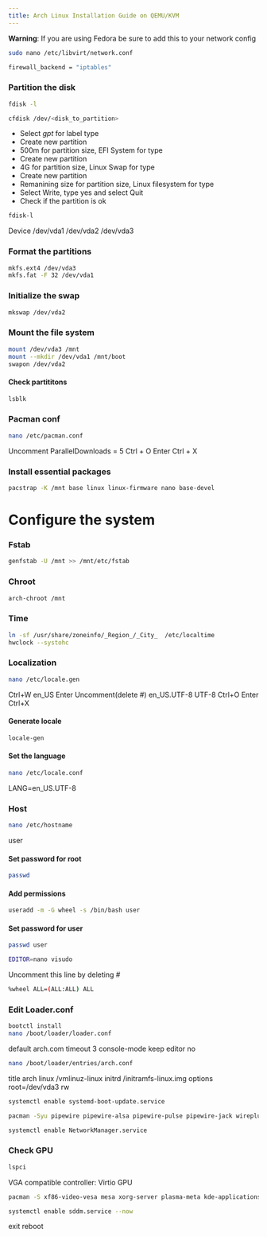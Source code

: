 ```yaml
---
title: Arch Linux Installation Guide on QEMU/KVM
---
```


**Warning**: If you are using Fedora be sure to add this to your network config

```bash
sudo nano /etc/libvirt/network.conf

firewall_backend = "iptables"
```


### Partition the disk
```bash
fdisk -l

cfdisk /dev/<disk_to_partition>
```
- Select *gpt* for label type
- Create new partition
- 500m for partition size, EFI System for type
-  Create new partition
- 4G for partition size, Linux Swap for type
- Create new partition
- Remanining size for partition size, Linux filesystem for type
- Select Write, type yes and select Quit
- Check if the partition is ok
```bash
fdisk-l
```
Device
/dev/vda1
/dev/vda2
/dev/vda3

### Format the partitions
```bash
mkfs.ext4 /dev/vda3
mkfs.fat -F 32 /dev/vda1
```
### Initialize the swap
```bash
mkswap /dev/vda2
```

### Mount the file system
```bash
mount /dev/vda3 /mnt
mount --mkdir /dev/vda1 /mnt/boot
swapon /dev/vda2
```
#### Check partititons
```bash
lsblk
```

### Pacman conf
```bash
nano /etc/pacman.conf
```
Uncomment ParallelDownloads = 5
Ctrl + O Enter Ctrl + X
### Install essential packages
```bash
pacstrap -K /mnt base linux linux-firmware nano base-devel
```

# Configure the system

### Fstab
```bash
genfstab -U /mnt >> /mnt/etc/fstab
```
### Chroot
```bash
arch-chroot /mnt
```
### Time
```bash
ln -sf /usr/share/zoneinfo/_Region_/_City_  /etc/localtime
hwclock --systohc
```
### Localization
```bash
nano /etc/locale.gen
```
Ctrl+W en_US Enter Uncomment(delete #) en_US.UTF-8 UTF-8
Ctrl+O Enter Ctrl+X
#### Generate locale
```bash
locale-gen
```
#### Set the language
```bash
nano /etc/locale.conf
```
LANG=en_US.UTF-8

### Host
```bash
nano /etc/hostname
```
user
#### Set password for root
```bash
passwd
```

#### Add permissions
```bash
useradd -m -G wheel -s /bin/bash user
```
#### Set password for user
```bash
passwd user
```

```bash
EDITOR=nano visudo
```
Uncomment this line by deleting #
```bash
%wheel ALL=(ALL:ALL) ALL
```

### Edit Loader.conf
```bash
bootctl install
nano /boot/loader/loader.conf
```
default arch.com
timeout 3
console-mode keep
editor no

```bash
nano /boot/loader/entries/arch.conf
```
title arch
linux /vmlinuz-linux
initrd /initramfs-linux.img
options root=/dev/vda3 rw

```bash
systemctl enable systemd-boot-update.service
```
```bash
pacman -Syu pipewire pipewire-alsa pipewire-pulse pipewire-jack wireplumber networkmanager 
```
```bash
systemctl enable NetworkManager.service
```

### Check GPU
```bash
lspci
```
VGA compatible controller: Virtio GPU

```bash
pacman -S xf86-video-vesa mesa xorg-server plasma-meta kde-applications-meta sddm konsole dolphin kate

systemctl enable sddm.service --now
```
exit
reboot
